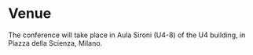 # Venue

The conference will take place in Aula Sironi (U4-8) of the U4 building,
in Piazza della Scienza, Milano.
